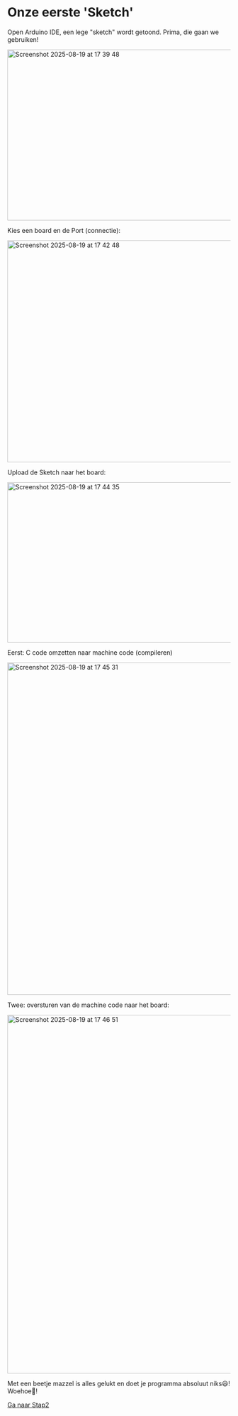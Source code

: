 # Onze eerste 'Sketch'

Open Arduino IDE, een lege "sketch" wordt getoond.
Prima, die gaan we gebruiken!

<img width="573" height="385" alt="Screenshot 2025-08-19 at 17 39 48" src="https://github.com/user-attachments/assets/2b0415e1-2954-41c4-a8ab-645fcabb0c86" />



Kies een board en de Port (connectie):

<img width="692" height="500" alt="Screenshot 2025-08-19 at 17 42 48" src="https://github.com/user-attachments/assets/37f76855-44ba-4985-b6c6-de7a2946b48f" />

Upload de Sketch naar het board:

<img width="578" height="361" alt="Screenshot 2025-08-19 at 17 44 35" src="https://github.com/user-attachments/assets/7bda7dee-a246-4435-ac9b-8d7276b89fa1" />

Eerst: C code omzetten naar machine code (compileren)

<img width="1033" height="749" alt="Screenshot 2025-08-19 at 17 45 31" src="https://github.com/user-attachments/assets/3882622c-20b6-4306-94b4-a2533121087b" />

Twee: oversturen van de machine code naar het board:

<img width="1047" height="808" alt="Screenshot 2025-08-19 at 17 46 51" src="https://github.com/user-attachments/assets/579f6fde-533f-47f3-bfe7-fecb1dc7b51e" />

Met een beetje mazzel is alles gelukt en doet je programma absoluut niks😃! Woehoe🥳!

[Ga naar Stap2](https://github.com/lathoub/IoT/blob/main/Stap2_Log/Log.ino)

